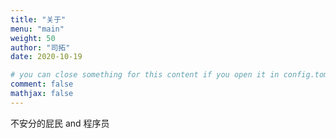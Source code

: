```yaml
---
title: "关于"
menu: "main"
weight: 50
author: "司拓"
date: 2020-10-19

# you can close something for this content if you open it in config.toml.
comment: false
mathjax: false
---
```


不安分的屁民 and 程序员



